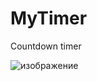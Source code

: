 # MyTimer
Countdown timer

![изображение](https://user-images.githubusercontent.com/1897024/232290852-dd4149b8-4469-4f2b-aa37-24791049c89c.png)
